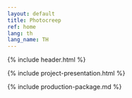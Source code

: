 ```yaml
---
layout: default
title: Photocreep
ref: home
lang: th
lang_name: TH
---
```


{% include header.html %}

{% include project-presentation.html %}

{% include production-package.md %}
